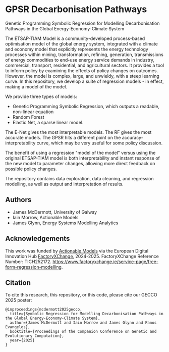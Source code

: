 # GPSR Decarbonisation Pathways

Genetic Programming Symbolic Regression for Modelling Decarbonisation Pathways in the Global Energy-Economy-Climate System


The ETSAP-TIAM Model is a community-developed process-based optimisation model of the global energy system, integrated with a climate and economy model that explicitly represents the energy technology processes within mining, transformation, refining, generation, transmissions of energy commodities to end-use energy service demands in industry, commercial, transport, residential, and agricultural sectors. It provides a tool to inform policy by examining the effects of policy changes on outcomes. However, the model is complex, large, and unwieldy, with a steep learning curve. In this repository, we develop a suite of regression models - in effect, making a model of the model. 

We provide three types of models:

* Genetic Programming Symbolic Regression, which outputs a readable, non-linear equation
* Random Forest
* Elastic Net, a sparse linear model.

The E-Net gives the most interpretable models. The RF gives the most accurate models. The GPSR hits a different point on the accuracy-interpretability curve, which may be very useful for some policy discussion.

The benefit of using a regression "model of the model" versus using the original ETSAP-TIAM model is both interpretability and instant response of the new model to parameter changes, allowing more direct feedback on possible policy changes. 

The repository contains data exploration, data cleaning, and regression modelling, as well as output and interpretation of results.


## Authors

* James McDermott, University of Galway
* Iain Morrow, Actionable Models
* James Glynn, Energy Systems Modelling Analytics


## Acknowledgements

This work was funded by [Actionable Models](https://www.linkedin.com/in/iain-morrow-36b5b9) via the European Digital Innovation Hub [FactoryXChange](https://www.factoryxchange.ie/), 2024-2025. FactoryXChange Reference Number: TICH252172. https://www.factoryxchange.ie/service-page/free-form-regression-modelling.


## Citation

To cite this research, this repository, or this code, please cite our GECCO 2025 poster:

```
@inproceedings{mcdermott2025gecco,
  title={Symbolic Regression for Modelling Decarbonisation Pathways in the Global Energy-Economy-Climate System},
  author={James McDermott and Iain Morrow and James Glynn and Panos Evangelos},
  booktitle={Proceedings of the Companion Conference on Genetic and Evolutionary Computation},
  year={2025}
}
```